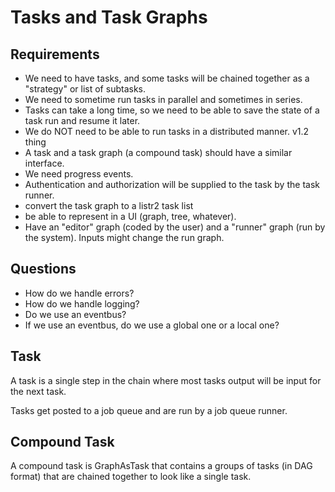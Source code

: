 # Tasks and Task Graphs

## Requirements

- We need to have tasks, and some tasks will be chained together as a "strategy" or list of subtasks.
- We need to sometime run tasks in parallel and sometimes in series.
- Tasks can take a long time, so we need to be able to save the state of a task run and resume it later.
- We do NOT need to be able to run tasks in a distributed manner. v1.2 thing
- A task and a task graph (a compound task) should have a similar interface.
- We need progress events.
- Authentication and authorization will be supplied to the task by the task runner.
- convert the task graph to a listr2 task list
- be able to represent in a UI (graph, tree, whatever).
- Have an "editor" graph (coded by the user) and a "runner" graph (run by the system). Inputs might change the run graph.

## Questions

- How do we handle errors?
- How do we handle logging?
- Do we use an eventbus?
- If we use an eventbus, do we use a global one or a local one?

## Task

A task is a single step in the chain where most tasks output will be input for the next task.

Tasks get posted to a job queue and are run by a job queue runner.

## Compound Task

A compound task is GraphAsTask that contains a groups of tasks (in DAG format) that are chained together to look like a single task.
